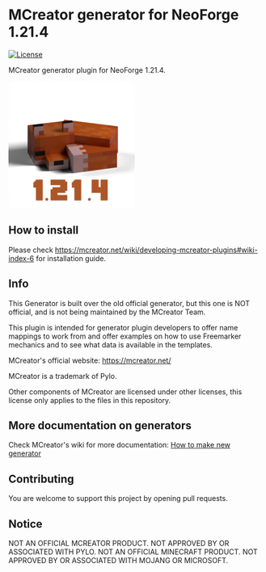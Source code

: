 # MCreator generator for NeoForge 1.21.4
[![License](https://img.shields.io/badge/License-GPLv3-blue.svg)](https://github.com/Spectrall368/Generator-1.21.4/blob/master/LICENSE)

MCreator generator plugin for NeoForge 1.21.4.

<img src="https://github.com/Spectrall368/Generator-1.21.4/blob/2025.3/neo_logo.png" width="250" height="250" alt="Plugin logo"/>

## How to install

Please check https://mcreator.net/wiki/developing-mcreator-plugins#wiki-index-6 for installation guide.

## Info

This Generator is built over the old official generator, but this one is NOT official, and is not being maintained by the MCreator Team.

This plugin is intended for generator plugin developers to offer name mappings to work from and offer
examples on how to use Freemarker mechanics and to see what data is available in the templates.

MCreator's official website: https://mcreator.net/

MCreator is a trademark of Pylo.

Other components of MCreator are licensed under other licenses, this license only applies to the files in this repository.

## More documentation on generators

Check MCreator's wiki for more documentation: [How to make new generator](https://mcreator.net/wiki/create-new-mcreator-generators)

## Contributing

You are welcome to support this project by opening pull requests.

## Notice

NOT AN OFFICIAL MCREATOR PRODUCT. NOT APPROVED BY OR ASSOCIATED WITH PYLO.
NOT AN OFFICIAL MINECRAFT PRODUCT. NOT APPROVED BY OR ASSOCIATED WITH MOJANG OR MICROSOFT.